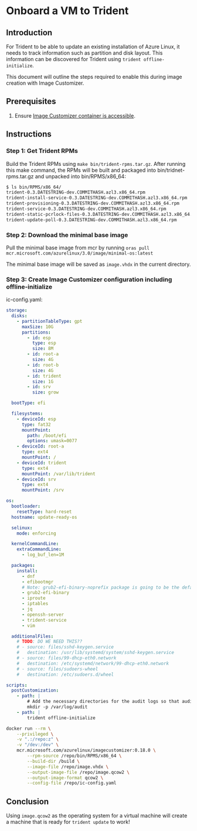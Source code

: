 
# Onboard a VM to Trident

## Introduction

For Trident to be able to update an existing installation of Azure Linux, it needs to track information such as partition and disk layout.  This information can be discovered for Trident using `trident offline-initialize`.

This document will outline the steps required to enable this during image creation with Image Customizer.

## Prerequisites

1. Ensure [Image Customizer container is accessible](https://microsoft.github.io/azure-linux-image-tools/imagecustomizer/quick-start/quick-start.html).

## Instructions

### Step 1: Get Trident RPMs

Build the Trident RPMs using `make bin/trident-rpms.tar.gz`.  After running this make command, the RPMs will be built and packaged into bin/tridnet-rpms.tar.gz and unpacked into bin/RPMS/x86_64:

``` bash
$ ls bin/RPMS/x86_64/
trident-0.3.DATESTRING-dev.COMMITHASH.azl3.x86_64.rpm
trident-install-service-0.3.DATESTRING-dev.COMMITHASH.azl3.x86_64.rpm
trident-provisioning-0.3.DATESTRING-dev.COMMITHASH.azl3.x86_64.rpm
trident-service-0.3.DATESTRING-dev.COMMITHASH.azl3.x86_64.rpm
trident-static-pcrlock-files-0.3.DATESTRING-dev.COMMITHASH.azl3.x86_64.rpm
trident-update-poll-0.3.DATESTRING-dev.COMMITHASH.azl3.x86_64.rpm
```

### Step 2: Download the minimal base image

Pull the minimal base image from mcr by running `oras pull mcr.microsoft.com/azurelinux/3.0/image/minimal-os:latest`

The minimal base image will be saved as `image.vhdx` in the current directory.

### Step 3: Create Image Customizer configuration including offline-initialize

ic-config.yaml:
``` yaml
storage:
  disks:
    - partitionTableType: gpt
      maxSize: 10G
      partitions:
        - id: esp
          type: esp
          size: 8M
        - id: root-a
          size: 4G
        - id: root-b
          size: 4G
        - id: trident
          size: 1G
        - id: srv
          size: grow

  bootType: efi

  filesystems:
    - deviceId: esp
      type: fat32
      mountPoint:
        path: /boot/efi
        options: umask=0077
    - deviceId: root-a
      type: ext4
      mountPoint: /
    - deviceId: trident
      type: ext4
      mountPoint: /var/lib/trident
    - deviceId: srv
      type: ext4
      mountPoint: /srv

os:
  bootloader:
    resetType: hard-reset
  hostname: update-ready-os

  selinux:
    mode: enforcing

  kernelCommandLine:
    extraCommandLine:
      - log_buf_len=1M

  packages:
    install:
      - dnf
      - efibootmgr
      # Note: grub2-efi-binary-noprefix package is going to be the default grub package for azl3
      - grub2-efi-binary
      - iproute
      - iptables
      - jq
      - openssh-server
      - trident-service
      - vim

  additionalFiles:
    # TODO: DO WE NEED THIS??
    # - source: files/sshd-keygen.service
    #   destination: /usr/lib/systemd/system/sshd-keygen.service
    # - source: files/99-dhcp-eth0.network
    #   destination: /etc/systemd/network/99-dhcp-eth0.network
    # - source: files/sudoers-wheel
    #   destination: /etc/sudoers.d/wheel

scripts:
  postCustomization:
    - path: |
        # Add the necessary directories for the audit logs so that auditd can start
        mkdir -p /var/log/audit
    - path: |
        trident offline-initialize
```

``` bash
docker run --rm \
    --privileged \
    -v ".:/repo:z" \
    -v "/dev:/dev" \
    mcr.microsoft.com/azurelinux/imagecustomizer:0.18.0 \
        --rpm-source /repo/bin/RPMS/x86_64 \
        --build-dir /build \
        --image-file /repo/image.vhdx \
        --output-image-file /repo/image.qcow2 \
        --output-image-format qcow2 \
        --config-file /repo/ic-config.yaml
```

## Conclusion

Using `image.qcow2` as the operating system for a virtual machine will create a machine that is ready for `trident update` to work!